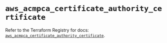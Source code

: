 # `aws_acmpca_certificate_authority_certificate`

Refer to the Terraform Registry for docs: [`aws_acmpca_certificate_authority_certificate`](https://registry.terraform.io/providers/hashicorp/aws/5.100.0/docs/resources/acmpca_certificate_authority_certificate).

